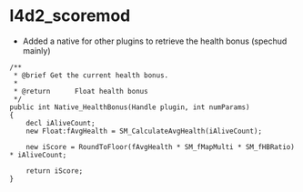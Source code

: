 # l4d2_scoremod

- Added a native for other plugins to retrieve the health bonus (spechud mainly)

```
/**  
 * @brief Get the current health bonus.  
 *  
 * @return		Float health bonus  
 */  
public int Native_HealthBonus(Handle plugin, int numParams)  
{  
	decl iAliveCount;  
	new Float:fAvgHealth = SM_CalculateAvgHealth(iAliveCount);	
	  
	new iScore = RoundToFloor(fAvgHealth * SM_fMapMulti * SM_fHBRatio) * iAliveCount;  
	  
	return iScore;  
}
```